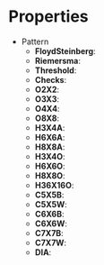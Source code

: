 

# Properties

- Pattern
  - **FloydSteinberg**: <desc>
  - **Riemersma**: <desc>
  - **Threshold**: <desc>
  - **Checks**: <desc>
  - **O2X2**: <desc>
  - **O3X3**: <desc>
  - **O4X4**: <desc>
  - **O8X8**: <desc>
  - **H3X4A**: <desc>
  - **H6X6A**: <desc>
  - **H8X8A**: <desc>
  - **H3X4O**: <desc>
  - **H6X6O**: <desc>
  - **H8X8O**: <desc>
  - **H36X16O**: <desc>
  - **C5X5B**: <desc>
  - **C5X5W**: <desc>
  - **C6X6B**: <desc>
  - **C6X6W**: <desc>
  - **C7X7B**: <desc>
  - **C7X7W**: <desc>
  - **DIA**: <desc>



